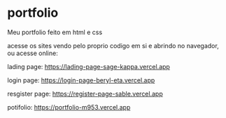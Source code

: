 # portfolio
Meu portfolio feito em html e css 

acesse os sites vendo pelo proprio codigo em si e abrindo no navegador, ou acesse online:

lading page:
https://lading-page-sage-kappa.vercel.app

login page:
https://login-page-beryl-eta.vercel.app

resgister page:
https://register-page-sable.vercel.app

potifolio:
https://portfolio-m953.vercel.app
